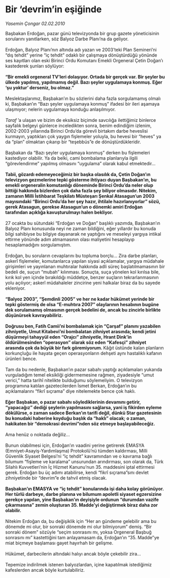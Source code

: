 # Bir ‘devrim’in eşiğinde

*Yasemin Çongar 02.02.2010*

<div class="taraf_structure_2col_1zq">
<div class="margen_n">



 <p>Başbakan Erdoğan, pazar günü televizyonda bir grup gazete yöneticisinin sorularını yanıtlarken, söz Balyoz Darbe Planı’na da geliyor. <br/><br/>Erdoğan, Balyoz Planı’nın altında adı yazan ve 2003’teki Plan Semineri’ni “dış tehdit” yerine “iç tehdit” odaklı bir çalışmaya dönüştürdüğü yönünde ses kayıtları olan eski Birinci Ordu Komutanı Emekli Orgeneral Çetin Doğan’ı kastederek şunları söylüyor:<b> <br/><br/>“Bir emekli orgeneral TV’leri dolaşıyor. Ortada bir gerçek var. Bir şeyler bu ülkede yapılmış, yapılmamış değil. Bazı şeyler uygulamaya konmuş. Eğer ‘şu yoktur’ derseniz, bu olmaz.”</b> <br/><br/>Meslektaşlarımız, Başbakan’ın bu sözlerini daha fazla sorgulamamış olmalı ki, Başbakan’ın “Bazı şeyler uygulamaya konmuş” ifadesi bir ileri aşamaya ulaşmıyor; nelerin uygulamaya konduğu anlaşılmıyor. <i><br/><br/>Taraf</i> ’a ulaşan ve bizim de eksiksiz biçimde savcılığa ilettiğimiz binlerce sayfalık belgeyi günlerce inceledikten sonra, benim edindiğim izlenim, 2002-2003 yıllarında Birinci Ordu’da görevli birtakım darbe heveslisi kurmayın, yaptıkları çok yaygın fişlemeler yoluyla, bu hevesi bir “heves” ya da “plan” olmaktan çıkarıp bir “teşebbüs”e de dönüştürdükleridir. <br/><br/>Başbakan da “Bazı şeyler uygulamaya konmuş” derken bu fişlemeleri kastediyor olabilir. Ya da belki, cami bombalama planlarıyla ilgili “görevlendirme” yapılmış olmasını “uygulama” olarak kabul etmektedir... <b><br/><br/>Tabii, gözardı edemeyeceğimiz bir başka olasılık da, Çetin Doğan’ın televizyon gezmelerine tepki gösterme ihtiyacı duyan Başbakan’ın, bu emekli orgeneralin komutanlığı döneminde Birinci Ordu’da neler olup bittiği hakkında bizlerden çok daha fazla şey biliyor olmasıdır. Nitekim, zamanın Milli İstihbarat Teşkilatı Müsteşarı Şenkal Atasagun’un 2003 mayısındaki “Birinci Ordu’da her şey hazır, ihtilale hazırlanıyorlar” sözü, gerek Atasagun, gerekse Atasagun’un o dönemki amiri Erdoğan tarafından açıklığa kavuşturulmayı halen bekliyor.</b> <br/><br/>27 ocakta bu sütundaki “Erdoğan ve Doğan” başlıklı yazımda, Başbakan’ın Balyoz Planı konusunda neyi ne zaman bildiğini, eğer yıllardır bu konuda bilgi sahibiyse bu bilgiye dayanarak ne yaptığını ve meseleyi yargıya intikal ettirme yönünde adım atmamasının olası maliyetini hesaplayıp hesaplamadığını sorgulamıştım. <br/><br/>Erdoğan, bu soruların cevaplarını bu topluma borçlu... Zira darbe planları, askerî fişlemeler, komutanlarca yapılan siyasi açıklamalar, yargıya müdahale girişimleri ve yayınlanan muhtıralar hakkında adli süreç başlatılmamasının bir bedeli de, suçun “mubah” kılınması. Sonuçta, suça yönelen kol kırılsa bile, kırık kol yen içinde bırakıldığı müddetçe, benzer suçların tekrarlanmasının yolu açılıyor; askerî müdahaleler zincirine yeni halkalar biraz da bu sayede ekleniyor.<b> <br/><br/>“Balyoz 2003”, “Şemdinli 2005” ve her ne kadar hükümet yerinde bir tepki göstermiş de olsa “E-muhtıra 2007” olaylarının hesabının bugüne dek sorulamamış olmasının gerçek bedelini de, ancak bu zincirle birlikte düşünürsek kavrayabiliriz. <br/><br/>Doğrusu ben, Fatih Camii’ni bombalamak için “Çarşaf” planını yazabilen zihniyetle, Umut Kitabevi’ni bombalatan zihniyet arasında; kendi jetini düşürmeyi tahayyül eden “Orajcı” zihniyetle, Hrant Dink’in öldürülmesinden “operasyon” olarak söz eden “Kafesçi” zihniyet arasında çok da büyük bir fark göremiyorum. </b>Kâğıt üstünde kalan planların korkunçluğu ile hayata geçen operasyonların dehşeti aynı hastalıklı kafanın ürünleri bence. <br/><br/>Tam da bu nedenle, Başbakan’ın pazar sabahı yaptığı açıklamaları yukarıda vurguladığım temel eksikliği gidermemesine rağmen, ziyadesiyle “umut verici,” hatta tarihî nitelikte bulduğumu söylemeliyim. O televizyon programına katılan gazetecilerden İsmet Berkan, Erdoğan’ın bu açıklamalarını “fikrî sıçrama” diye nitelemekte bence çok haklı. <b><br/><br/>Eğer Başbakan, o pazar sabahı söylediklerinin devamını getirir, “yapacağız” dediği şeylerin yapılmasını sağlarsa, yani iş fikirden eyleme dökülürse, o zaman sadece Berkan’ın tarifi değil, dünkü Star gazetesinin bu konudaki haberine koyduğu başlık da “haklı” olacak; o zaman, hakikaten bir “demokrasi devrimi”nden söz etmeye başlayabileceğiz.</b> <br/><br/>Ama henüz o noktada değiliz... <br/><br/>Bunun olabilmesi için, Erdoğan’ın vaadini yerine getirerek EMASYA (Emniyet-Asayiş-Yardımlaşma) Protokolü’nü tümden kaldırması, Milli Güvenlik Siyaset Belgesi’ni “iç tehdit” kavramından ve o kavrama bağlı bilumum “fişleme ve karalama” unsurundan arındırması, son olarak da, Türk Silahlı Kuvvetleri’nin İç Hizmet Kanunu’nun 35. maddesini iptal ettirmesi gerek. Erdoğan bu üç adımı atabilirse, kendi “fikrî sıçrama”sını devlet zihniyetinde bir “devrim”e de tahvil etmiş olacak.<b> <br/><br/>Başbakan’ın EMASYA ve “iç tehdit” konularında işi daha kolay görünüyor. Her türlü darbeye, darbe planına ve bilumum apoletli siyaset egzersizine gerekçe yapılan, yine Başbakan’ın deyişiyle ordunun “durumdan vazife çıkarmasına” zemin oluşturan 35. Madde’yi değiştirmek biraz daha zor olabilir.</b> <br/><br/>Nitekim Erdoğan da, bu değişiklik için “Her an gündeme gelebilir ama bu dönemde mi olur, bir sonraki dönemde mi olur bilmiyorum” demiş. “Bir sonraki dönem” sözüyle “seçim sonrasını mı, yoksa Orgeneral Başbuğ sonrasını mı” kastettiğini tam anlayamasam da, Erdoğan’ın “35. Madde”ye miat biçmeye başlaması gayet hayırhah bir gelişme. <br/><br/>Hükümet, darbecilerin altındaki halıyı ancak böyle çekebilir zira... <br/><br/>Tepemize indirilmek istenen balyozlardan, içine kapatılmak istediğimiz kafeslerden ancak böyle kurtulabiliriz.</p>
<br/>
<br/>
<br/>



<br/>


<div id="taraf_not">
</div>

</div>


</div>
